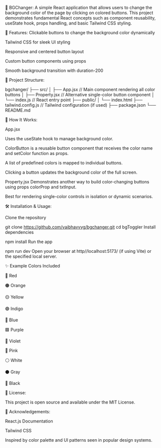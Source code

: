 🎨 BGChanger:
A simple React application that allows users to change the background color of the page by clicking on colored buttons. This project demonstrates fundamental React concepts such as component reusability, useState hook, props handling, and basic Tailwind CSS styling.

🚀 Features:
Clickable buttons to change the background color dynamically

Tailwind CSS for sleek UI styling

Responsive and centered button layout

Custom button components using props

Smooth background transition with duration-200

📁 Project Structure:

bgchanger/
├── src/
│   ├── App.jsx         // Main component rendering all color buttons
│   ├── Property.jsx    // Alternative single-color button component
│   └── index.js        // React entry point
├── public/
│   └── index.html
├── tailwind.config.js  // Tailwind configuration (if used)
├── package.json
└── README.md

🧠 How It Works:

App.jsx

Uses the useState hook to manage background color.

ColorButton is a reusable button component that receives the color name and setColor function as props.

A list of predefined colors is mapped to individual buttons.

Clicking a button updates the background color of the full screen.

Property.jsx
Demonstrates another way to build color-changing buttons using props colorProp and txtInput.

Best for rendering single-color controls in isolation or dynamic scenarios.

🛠️ Installation & Usage:

Clone the repository

git clone https://github.com/vaibhavvvg/bgchanger.git
cd bgToggler
Install dependencies

npm install
Run the app

npm run dev
Open your browser at http//localhost:5173/ (if using Vite) or the specified local server.


✨ Example Colors Included

🔴 Red

🟠 Orange

🟡 Yellow

🟣 Indigo

🔵 Blue

🟪 Purple

💜 Violet

🌸 Pink

⚪ White

⚫ Gray

🖤 Black

📄 License:

This project is open source and available under the MIT License.

🙌 Acknowledgements:

React.js Documentation

Tailwind CSS

Inspired by color palette and UI patterns seen in popular design systems.